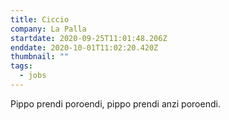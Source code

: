```yaml
---
title: Ciccio
company: La Palla
startdate: 2020-09-25T11:01:48.206Z
enddate: 2020-10-01T11:02:20.420Z
thumbnail: ""
tags:
  - jobs
---
```


Pippo prendi poroendi, pippo prendi anzi poroendi.
